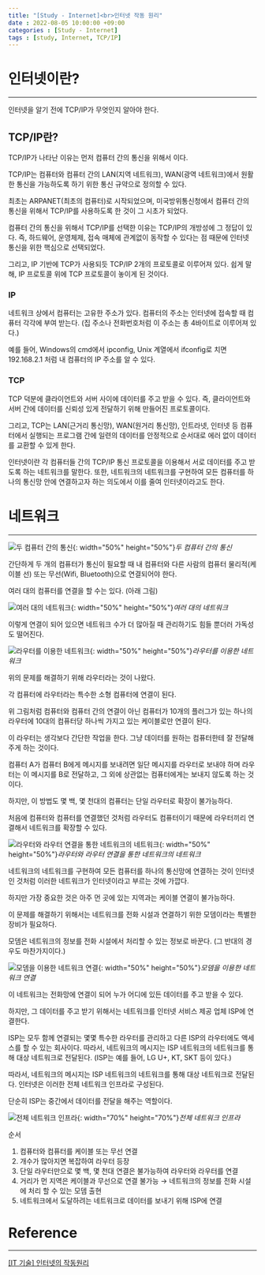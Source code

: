 ```yaml
---
title: "[Study - Internet]<br>인터넷 작동 원리"
date : 2022-08-05 10:00:00 +09:00
categories : [Study - Internet]
tags : [study, Internet, TCP/IP]
---
```


# 인터넷이란?

---

인터넷을 알기 전에 TCP/IP가 무엇인지 알아야 한다.

## TCP/IP란?

TCP/IP가 나타난 이유는 먼저 컴퓨터 간의 통신을 위해서 이다.

TCP/IP는 컴퓨터와 컴퓨터 간의 LAN(지역 네트워크), WAN(광역 네트워크)에서 원활한 통신을 가능하도록 하기 위한 통신 규약으로 정의할 수 있다.

최초는 ARPANET(최초의 컴퓨터)로 시작되었으며, 미국방위통신청에서 컴퓨터 간의 통신을 위해서 TCP/IP를 사용하도록 한 것이 그 시초가 되었다.

컴퓨터 간의 통신을 위해서 TCP/IP를 선택한 이유는 TCP/IP의 개방성에 그 정답이 있다. 즉, 하드웨어, 운영체제, 접속 매체에 관계없이 동작할 수 있다는 점 때문에 인터넷 통신을 위한 핵심으로 선택되었다.

그리고, IP 기반에 TCP가 사용되듯 TCP/IP 2개의 프로토콜로 이루어져 있다.
쉽게 말해, IP 프로토콜 위에 TCP 프로토콜이 놓이게 된 것이다.

### IP

네트워크 상에서 컴퓨터는 고유한 주소가 있다.
컴퓨터의 주소는 인터넷에 접속할 때 컴퓨터 각각에 부여 받는다.
(집 주소나 전화번호처럼 이 주소는 총 4바이트로 이루어져 있다.)

예를 들어, Windows의 cmd에서 ipconfig, Unix 계열에서 ifconfig로 치면 192.168.2.1 처럼 내 컴퓨터의 IP 주소를 알 수 있다.

### TCP

TCP 덕분에 클라이언트와 서버 사이에 데이터를 주고 받을 수 있다.
즉, 클라이언트와 서버 간에 데이터를 신뢰성 있게 전달하기 위해 만들어진 프로토콜이다.

그리고, TCP는 LAN(근거리 통신망), WAN(원거리 통신망), 인트라넷, 인터넷 등 컴퓨터에서 실행되는 프로그램 간에 일련의 데이터를 안정적으로 순서대로 에러 없이 데이터를 교환할 수 있게 한다.

인터넷이란 각 컴퓨터들 간의 TCP/IP 통신 프로토콜을 이용해서 서로 데이터를 주고 받도록 하는 네트워크를 말한다. 또한, 네트워크의 네트워크를 구현하여 모든 컴퓨터를 하나의 통신망 안에 연결하고자 하는 의도에서 이를 줄여 인터넷이라고도 한다.

# 네트워크

---

![두 컴퓨터 간의 통신](https://drive.google.com/uc?id=1t6d8vmF5xrcH6WtnPX8eVZmyvSAz3mg9){: width="50%" height="50%"}*두 컴퓨터 간의 통신*

간단하게 두 개의 컴퓨터가 통신이 필요할 때 내 컴퓨터와 다른 사람의 컴퓨터 물리적(케이블 선) 또는 무선(Wifi, Bluetooth)으로 연결되어야 한다.

여러 대의 컴퓨터를 연결을 할 수는 있다. (아래 그림)

![여러 대의 네트워크](https://drive.google.com/uc?id=1EfPJGOGgcOxyLlNK62sLxSMtSHdcOReC){: width="50%" height="50%"}*여러 대의 네트워크*

이렇게 연결이 되어 있으면 네트워크 수가 더 많아질 때 관리하기도 힘들 뿐더러 가독성도 떨어진다.

![라우터를 이용한 네트워크](https://drive.google.com/uc?id=16buzMoa_Dowp4HNaSnTzs1UNaFR-nCaj){: width="50%" height="50%"}*라우터를 이용한 네트워크*

위의 문제를 해결하기 위해 라우터라는 것이 나왔다.

각 컴퓨터에 라우터라는 특수한 소형 컴퓨터에 연결이 된다.

위 그림처럼 컴퓨터와 컴퓨터 간의 연결이 아닌 컴퓨터가 10개의 플러그가 있는 하나의 라우터에 10대의 컴퓨터당 하나씩 가지고 있는 케이블로만 연결이 된다.

이 라우터는 생각보다 간단한 작업을 한다. 그냥 데이터를 원하는 컴퓨터한테 잘 전달해주게 하는 것이다.

컴퓨터 A가 컴퓨터 B에게 메시지를 보내려면 일단 메시지를 라우터로 보내야 하며 라우터는 이 메시지를 B로 전달하고, 그 외에 상관없는 컴퓨터에게는 보내지 않도록 하는 것이다.

하지만, 이 방법도 몇 백, 몇 천대의 컴퓨터는 단일 라우터로 확장이 불가능하다.

처음에 컴퓨터와 컴퓨터를 연결했던 것처럼 라우터도 컴퓨터이기 때문에 라우터끼리 연결해서 네트워크를 확장할 수 있다.

![라우터와 라우터 연결을 통한 네트워크의 네트워크](https://drive.google.com/uc?id=12LQ_MVJGQ-QJLirYxLfvlbP-4L6-k7bO){: width="50%" height="50%"}*라우터와 라우터 연결을 통한 네트워크의 네트워크*

네트워크의 네트워크를 구현하여 모든 컴퓨터를 하나의 통신망에 연결하는 것이 인터넷인 것처럼 이러한 네트워크가 인터넷이라고 부르는 것에 가깝다.

하지만 가장 중요한 것은 아주 먼 곳에 있는 지역과는 케이블 연결이 불가능하다.

이 문제를 해결하기 위해서는 네트워크를 전화 시설과 연결하기 위한 모뎀이라는 특별한 장비가 필요하다.

모뎀은 네트워크의 정보를 전화 시설에서 처리할 수 있는 정보로 바꾼다.
(그 반대의 경우도 마찬가지이다.)

![모뎀을 이용한 네트워크 연결](https://drive.google.com/uc?id=10qrc9q752Ka2tWnyPgqolEis5v0DIgmc){: width="50%" height="50%"}*모뎀을 이용한 네트워크 연결*

이 네트워크는 전화망에 연결이 되어 누가 어디에 있든 데이터를 주고 받을 수 있다.

하지만, 그 데이터를 주고 받기 위해서는 네트워크를 인터넷 서비스 제공 업체 ISP에 연결한다.

ISP는 모두 함께 연결되는 몇몇 특수한 라우터를 관리하고 다른 ISP의 라우터에도 액세스를 할 수 있는 회사이다. 따라서, 네트워크의 메시지는 ISP 네트워크의 네트워크를 통해 대상 네트워크로 전달된다.
(ISP는 예를 들어, LG U+, KT, SKT 등이 있다.)

따라서, 네트워크의 메시지는 ISP 네트워크의 네트워크를 통해 대상 네트워크로 전달된다. 인터넷은 이러한 전체 네트워크 인프라로 구성된다.

단순히 ISP는 중간에서 데이터를 전달을 해주는 역할이다.

![전체 네트워크 인프라](https://drive.google.com/uc?id=1l6vJuHgqtOlviu8pkwRoWzZs5InfM2fR){: width="70%" height="70%"}*전체 네트워크 인프라*

순서

1. 컴퓨터와 컴퓨터를 케이블 또는 무선 연결
2. 개수가 많아지면 복잡하여 라우터 등장
3. 단일 라우터만으로 몇 백, 몇 천대 연결은 불가능하여 라우터와 라우터를 연결
4. 거리가 먼 지역은 케이블과 무선으로 연결 불가능
→ 네트워크의 정보를 전화 시설에 처리 할 수 있는 모뎀 출현
5. 네트워크에서 도달하려는 네트워크로 데이터를 보내기 위해 ISP에 연결

# Reference

---

[[IT 기술] 인터넷의 작동원리](https://development-crow.tistory.com/3)

